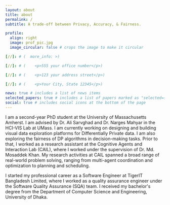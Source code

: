 ```yaml
---
layout: about
title: about
permalink: /
subtitle: A trade-off between Privacy, Accuracy, & Fairness.

profile:
  align: right
  image: prof_pic.jpg
  image_circular: false # crops the image to make it circular

[//]: # (  more_info: >)

[//]: # (    <p>555 your office number</p>)

[//]: # (    <p>123 your address street</p>)

[//]: # (    <p>Your City, State 12345</p>)

news: true # includes a list of news items
selected_papers: true # includes a list of papers marked as "selected={true}"
social: true # includes social icons at the bottom of the page
---
```


I am a second-year PhD student at the University of Massachusetts Amherst. 
I am advised by Dr. Ali Sarvghad and Dr. Narges Mahyar in the HCI-VIS Lab at UMass. 
I am currently working on designing and building visual data exploration platforms for Differentially Private data. 
I am also exploring the fairness of DP algorithms in decision-making tasks. 
Prior to that, I worked as a research assistant at the Cognitive Agents and Interaction Lab (CAIL), 
where I worked under the supervision of Dr. Md. Mosaddek Khan. 
My research activities at CAIL spanned a broad range of real-world problem solving, 
ranging from multi-agent coordination and optimization to planning and scheduling.

I started my professional career as a Software Engineer at TigerIT Bangladesh Limited, 
where I worked as a quality assurance engineer under the Software Quality Assurance (SQA) team. 
I received my bachelor's degree from the Department of Computer Science and Engineering, University of Dhaka.

[//]: # (Link to your social media connections, too. This theme is set up to use [Font Awesome icons]&#40;https://fontawesome.com/&#41; and [Academicons]&#40;https://jpswalsh.github.io/academicons/&#41;, like the ones below. Add your Facebook, Twitter, LinkedIn, Google Scholar, or just disable all of them.)
